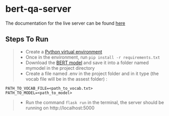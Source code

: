# bert-qa-server
The documentation for the live server can be found [here](https://app.swaggerhub.com/apis/vineet192/bert-qa-server/1.0.0)
## Steps To Run
> * Create a [Python virtual environment](https://docs.python.org/3/library/venv.html)
> * Once in the environment, run ```pip install -r requirements.txt```
> * Download the [BERT model](https://drive.google.com/drive/folders/1DPGuYdPh1NBPzPc3Q-XnOQOyM5HJcj7b) and save it into a folder named mymodel in the project directory
> * Create a file named .env in the project folder and in it type (the vocab file will be in the assest folder) :
```
PATH_TO_VOCAB_FILE=<path_to_vocab.txt>
PATH_TO_MODEL=<path_to_model>
``` 
> * Run the command ```flask run``` in the terminal, the server should be running on http://localhost:5000
